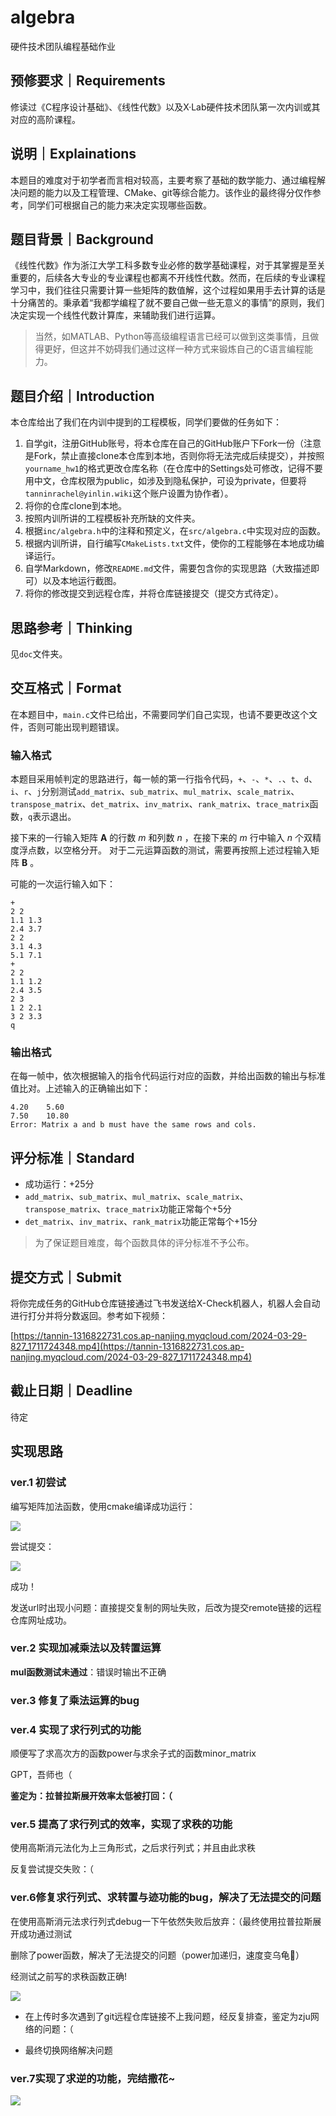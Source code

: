 # algebra
硬件技术团队编程基础作业
## 预修要求｜Requirements
修读过《C程序设计基础》、《线性代数》以及X·Lab硬件技术团队第一次内训或其对应的高阶课程。
## 说明｜Explainations
本题目的难度对于初学者而言相对较高，主要考察了基础的数学能力、通过编程解决问题的能力以及工程管理、CMake、git等综合能力。该作业的最终得分仅作参考，同学们可根据自己的能力来决定实现哪些函数。
## 题目背景｜Background
《线性代数》作为浙江大学工科多数专业必修的数学基础课程，对于其掌握是至关重要的，后续各大专业的专业课程也都离不开线性代数。然而，在后续的专业课程学习中，我们往往只需要计算一些矩阵的数值解，这个过程如果用手去计算的话是十分痛苦的。秉承着“我都学编程了就不要自己做一些无意义的事情”的原则，我们决定实现一个线性代数计算库，来辅助我们进行运算。
> 当然，如MATLAB、Python等高级编程语言已经可以做到这类事情，且做得更好，但这并不妨碍我们通过这样一种方式来锻炼自己的C语言编程能力。
## 题目介绍｜Introduction
本仓库给出了我们在内训中提到的工程模板，同学们要做的任务如下：
1. 自学git，注册GitHub账号，将本仓库在自己的GitHub账户下Fork一份（注意是Fork，禁止直接clone本仓库到本地，否则你将无法完成后续提交），并按照`yourname_hw1`的格式更改仓库名称（在仓库中的Settings处可修改，记得不要用中文，仓库权限为public，如涉及到隐私保护，可设为private，但要将`tanninrachel@yinlin.wiki`这个账户设置为协作者）。
2. 将你的仓库clone到本地。
3. 按照内训所讲的工程模板补充所缺的文件夹。
4. 根据`inc/algebra.h`中的注释和预定义，在`src/algebra.c`中实现对应的函数。
5. 根据内训所讲，自行编写`CMakeLists.txt`文件，使你的工程能够在本地成功编译运行。
6. 自学Markdown，修改`README.md`文件，需要包含你的实现思路（大致描述即可）以及本地运行截图。
7. 将你的修改提交到远程仓库，并将仓库链接提交（提交方式待定）。
## 思路参考｜Thinking
见`doc`文件夹。
## 交互格式｜Format
在本题目中，`main.c`文件已给出，不需要同学们自己实现，也请不要更改这个文件，否则可能出现判题错误。
### 输入格式
本题目采用帧判定的思路进行，每一帧的第一行指令代码，`+`、`-`、`*`、`.`、`t`、`d`、`i`、`r`、`j`分别测试`add_matrix`、`sub_matrix`、`mul_matrix`、`scale_matrix`、`transpose_matrix`、`det_matrix`、`inv_matrix`、`rank_matrix`、`trace_matrix`函数，`q`表示退出。

接下来的一行输入矩阵 $\mathbf{A}$ 的行数 $m$ 和列数 $n$ ，在接下来的 $m$ 行中输入 $n$ 个双精度浮点数，以空格分开。
对于二元运算函数的测试，需要再按照上述过程输入矩阵 $\textbf{B}$ 。

可能的一次运行输入如下：
```
+
2 2
1.1 1.3
2.4 3.7
2 2
3.1 4.3
5.1 7.1
+
2 2
1.1 1.2
2.4 3.5
2 3
1 2 2.1
3 2 3.3
q
```
### 输出格式
在每一帧中，依次根据输入的指令代码运行对应的函数，并给出函数的输出与标准值比对。上述输入的正确输出如下：
```
4.20    5.60    
7.50    10.80
Error: Matrix a and b must have the same rows and cols.
```
## 评分标准｜Standard
* 成功运行：+25分
* `add_matrix`、`sub_matrix`、`mul_matrix`、`scale_matrix`、`transpose_matrix`、`trace_matrix`功能正常每个+5分
* `det_matrix`、`inv_matrix`、`rank_matrix`功能正常每个+15分
> 为了保证题目难度，每个函数具体的评分标准不予公布。
## 提交方式｜Submit
将你完成任务的GitHub仓库链接通过飞书发送给X-Check机器人，机器人会自动进行打分并将分数返回。参考如下视频：

[https://tannin-1316822731.cos.ap-nanjing.myqcloud.com/2024-03-29-827_1711724348.mp4](https://tannin-1316822731.cos.ap-nanjing.myqcloud.com/2024-03-29-827_1711724348.mp4)

## 截止日期｜Deadline
待定



## 实现思路

### ver.1   **初尝试**   

编写矩阵加法函数，使用cmake编译成功运行：

![](https://yu-1325507596.cos.ap-shanghai.myqcloud.com/%E5%B1%8F%E5%B9%95%E6%88%AA%E5%9B%BE%202024-05-04%20212531.png)

尝试提交：

![](https://yu-1325507596.cos.ap-shanghai.myqcloud.com/%E5%B1%8F%E5%B9%95%E6%88%AA%E5%9B%BE%202024-05-04%20230057.png)

成功！

发送url时出现小问题：直接提交复制的网址失败，后改为提交remote链接的远程仓库网址成功。

### ver.2 实现加减乘法以及转置运算
**mul函数测试未通过**：错误时输出不正确

### ver.3 修复了乘法运算的bug

### ver.4 实现了求行列式的功能
顺便写了求高次方的函数power与求余子式的函数minor_matrix

GPT，吾师也（

**鉴定为：拉普拉斯展开效率太低被打回：（**

### ver.5 提高了求行列式的效率，实现了求秩的功能

使用高斯消元法化为上三角形式，之后求行列式；并且由此求秩

反复尝试提交失败：（

### ver.6修复求行列式、求转置与迹功能的bug，解决了无法提交的问题

在使用高斯消元法求行列式debug一下午依然失败后放弃：（最终使用拉普拉斯展开成功通过测试

删除了power函数，解决了无法提交的问题（power加递归，速度变乌龟🐢）

经测试之前写的求秩函数正确!

![](https://yu-1325507596.cos.ap-shanghai.myqcloud.com/%E5%B1%8F%E5%B9%95%E6%88%AA%E5%9B%BE%202024-05-10%20172243.png)

- 在上传时多次遇到了git远程仓库链接不上我问题，经反复排查，鉴定为zju网络的问题：（

* 最终切换网络解决问题

### ver.7实现了求逆的功能，完结撒花~

![](https://yu-1325507596.cos.ap-shanghai.myqcloud.com/%E5%B1%8F%E5%B9%95%E6%88%AA%E5%9B%BE%202024-05-10%20172233.png)

